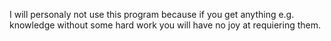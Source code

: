 I will personaly not use this program because if you get anything e.g. knowledge without some hard work you will have no
joy at requiering them.
